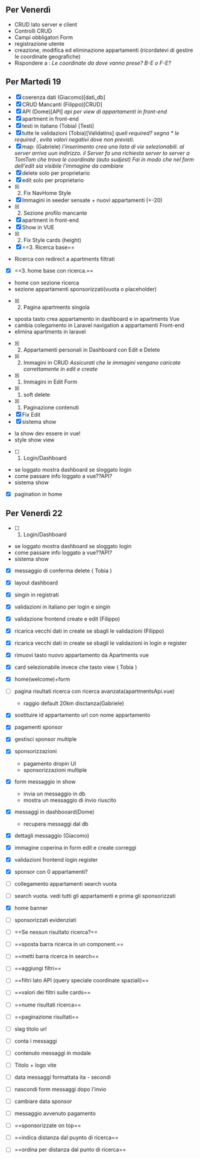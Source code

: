 
## Per Venerdì

- CRUD lato server e client
- Controlli CRUD
- Campi obbligatori Form
- registrazione utente  
- creazione, modifica ed eliminazione appartamenti (ricordatevi di gestire le coordinate geografiche)
- Rispondere a : *Le coordinate da dove vanno prese? B-E o F-E?*

## Per Martedì 19

- [x] coerenza dati (Giacomo)[dati_db]
- [x]  CRUD Mancanti (Filippo)[CRUD]
- [x] API (Dome)[API]
 _api per view di appartamenti in front-end_
- [x] apartment in front-end
- [x]  testi in italiano (Tobia) [Testi]
- [x] tutte le validazioni (Tobia)[Validatins]
 _queli required? segna  * le required , evita valori negativi dove non previsti._
- [x] map: (Gabriele)
 _l'inserimento crea una lista di vie selezionabili. al server arriva uun indirizzo. il Server fa una richiesta server to server a TomTom che trova le coordinate (auto sudjest)_
 _Fai in modo che nel form dell'edit sia visibile l'immagine da cambiare_
- [x]  delete solo per proprietario
- [x] edit solo per proprietario
- [x] 2. Fix NavHome Style
- [x] Immagini in seeder sensate + nuovi appartamenti (+-20)
- [x] 2. Sezione profilo mancante
- [x] apartment in front-end
- [x] Show in VUE
- [x] 2. Fix Style cards (height)
- [x] ==3. Ricerca base==
 - Ricerca con redirect a apartments filtrati
- [x] ==3. home base con ricerca.==
 - home con sezione ricerca 
 - sezione appartamenti sponsorizzati(vuota o placeholder)
- [x] 2. Pagina apartments singola
 - sposta tasto crea appartamento in dashboard e in apartments Vue
 - cambia colegamento in Laravel navigation a appartamenti Front-end
 - elimina apartments in laravel
- [x] 2. Appartamenti personali in Dashboard con Edit e Delete
- [x] 2. Immagini in CRUD
 _Assicurati che le immagini vengano caricate correttamente in edit e create_
- [x] 1. Immagini in Edit Form
- [x] 1. soft delete 
- [x] 1. Paginazione contenuti
- [x] Fix Edit
- [x]   sistema show
 - la show dev essere in vue!
 - style show view
- [ ] 1. Login/Dashboard
 - se loggato mostra dashboard se sloggato login
 - come passare info loggato a vue??API?
 - sistema show
- [x] pagination in home

 





## Per Venerdì 22

- [ ] 1. Login/Dashboard
 - se loggato mostra dashboard se sloggato login
 - come passare info loggato a vue??API?
 - sistema show
- [x] messaggio di conferma delete ( Tobia )
- [x] layout dashboard
- [x] singin in registrati
- [x] validazioni in italiano per login e singin
- [x] validazione frontend create e edit (Filippo)
- [x] ricarica vecchi dati in create se sbagli le validazioni (Filippo)
- [x] ricarica vecchi dati in create se sbagli le validazioni  in login e register
- [x] rimuovi tasto nuovo appartamento da Apartments vue
- [x] card selezionabile invece che tasto view ( Tobia )
- [x] home(welcome)+form
- [ ] pagina risultati ricerca con ricerca avanzata(apartmentsApi.vue)
  - raggio default 20km disctanza(Gabriele)
- [x] sostituire id appartamento url con nome appartamento
- [x] pagamenti sponsor
- [x] gestisci sponsor multiple
- [x] sponsorizzazioni
  - pagamento dropin UI
  - sponsorizzazioni multiple
- [x] form messaggio in show 
  - invia un messaggio in db
  - mostra un messaggio di invio riuscito
- [x] messaggi in dashbooard(Dome)
  - recupera messaggi dal db
- [x] dettagli messaggio (Giacomo)
- [x] immagine coperina in form edit e create correggi
- [x] validazioni frontend login register
- [x] sponsor con 0 appartamenti?
- [ ] collegamento appartamenti search vuota
- [ ] search vuota. vedi tutti gli appartamenti e prima gli sponsorizzati
- [x] home banner
- [ ] sponsorizzati evidenziati 
- [ ] ==Se nessun risultato ricerca?==
- [ ] ==sposta barra ricerca in un component.==
- [ ] ==metti barra ricerca in search==
- [ ] ==aggiungi filtri==
- [ ] ==filtri lato API (query speciale coordinate spaziali)==
- [ ] ==valori dei filtri sulle cards==
- [ ] ==nume risultati ricerca==
- [ ] ==paginazione risultati==
- [ ] slag titolo url
- [ ] conta i messaggi
- [ ] contenuto messaggi in modale
- [ ] Titolo + logo vite
- [ ] data messaggi formattata ita - secondi
- [ ] nascondi form messaggi dopo l'invio
- [ ] cambiare data sponsor
- [ ] messaggio avvenuto pagamento
- [ ] ==sponsorizzate on top==
- [ ] ==indica distanza dal puynto di ricerca==
- [ ] ==ordina per distanza dal punto di ricerca==






